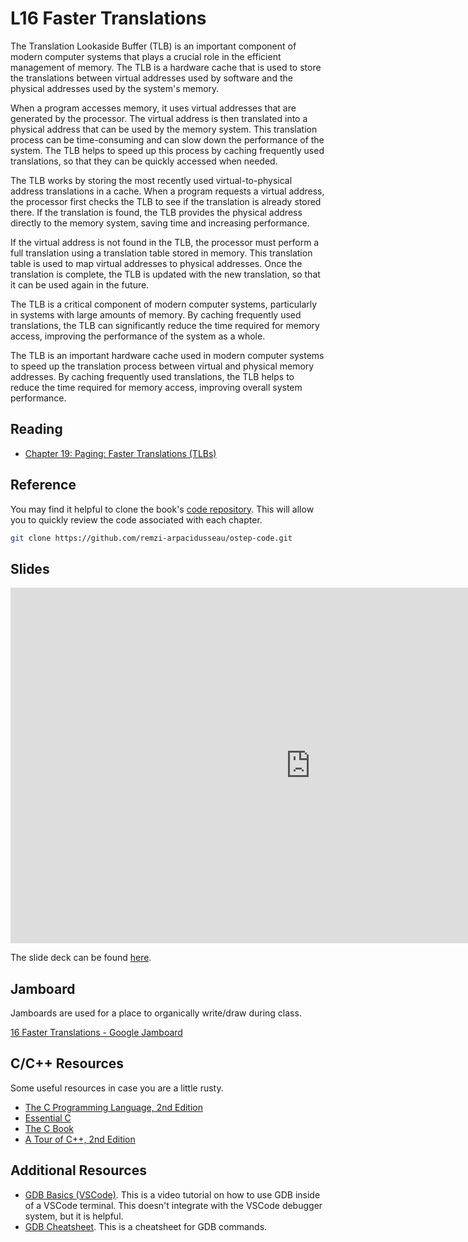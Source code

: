 # L16 Faster Translations

The Translation Lookaside Buffer (TLB) is an important component of modern computer systems that plays a crucial role in the efficient management of memory. The TLB is a hardware cache that is used to store the translations between virtual addresses used by software and the physical addresses used by the system's memory.

When a program accesses memory, it uses virtual addresses that are generated by the processor. The virtual address is then translated into a physical address that can be used by the memory system. This translation process can be time-consuming and can slow down the performance of the system. The TLB helps to speed up this process by caching frequently used translations, so that they can be quickly accessed when needed.

The TLB works by storing the most recently used virtual-to-physical address translations in a cache. When a program requests a virtual address, the processor first checks the TLB to see if the translation is already stored there. If the translation is found, the TLB provides the physical address directly to the memory system, saving time and increasing performance.

If the virtual address is not found in the TLB, the processor must perform a full translation using a translation table stored in memory. This translation table is used to map virtual addresses to physical addresses. Once the translation is complete, the TLB is updated with the new translation, so that it can be used again in the future.

The TLB is a critical component of modern computer systems, particularly in systems with large amounts of memory. By caching frequently used translations, the TLB can significantly reduce the time required for memory access, improving the performance of the system as a whole.

The TLB is an important hardware cache used in modern computer systems to speed up the translation process between virtual and physical memory addresses. By caching frequently used translations, the TLB helps to reduce the time required for memory access, improving overall system performance.

## Reading

- [Chapter 19: Paging: Faster Translations (TLBs)](https://pages.cs.wisc.edu/~remzi/OSTEP/vm-tlbs.pdf)

## Reference

You may find it helpful to clone the book's [code repository](https://github.com/remzi-arpacidusseau/ostep-code). This will allow you to quickly review the code associated with each chapter.

```bash
git clone https://github.com/remzi-arpacidusseau/ostep-code.git
```

## Slides

<iframe src="https://docs.google.com/presentation/d/e/2PACX-1vQWIz-WKe6Iyh0liyau3mZrwV6aEAX9wY9-hSXqteJBIpO8NO_Ohlyf3TryxKWobTFgJfUU2_6SsqKY/embed?start=false&loop=false&delayms=3000" frameborder="0" width="960" height="569" allowfullscreen="true" mozallowfullscreen="true" webkitallowfullscreen="true"></iframe>

The slide deck can be found [here](https://docs.google.com/presentation/d/1qIQorVRUu6KMd32hKt9WDqkSI5ZGmADQlW66ccR2r9E/edit#slide=id.p).

## Jamboard

Jamboards are used for a place to organically write/draw during class.

[16 Faster Translations - Google Jamboard](https://jamboard.google.com/d/1dr6EwFCJe_P4LAPev_1DvniNKVRRCaAkP3tcxUwDUks/edit?usp=sharing)

## C/C++ Resources

Some useful resources in case you are a little rusty.

- [The C Programming Language, 2nd Edition](https://umass-cs-377.github.io/resources/the-c-programming-language.pdf)
- [Essential C](https://umass-cs-377.github.io/resources/essential-c.pdf)
- [The C Book](https://publications.gbdirect.co.uk//c_book)
- [A Tour of C++, 2nd Edition](https://umass-cs-377.github.io/resources/a-tour-of-c++-2nd.pdf)

## Additional Resources

- [GDB Basics (VSCode)](https://youtu.be/u6iXfpBDU3w). This is a video tutorial on how to use GDB inside of a VSCode terminal. This doesn't integrate with the VSCode debugger system, but it is helpful.
- [GDB Cheatsheet](https://darkdust.net/files/GDB%20Cheat%20Sheet.pdf). This is a cheatsheet for GDB commands.
